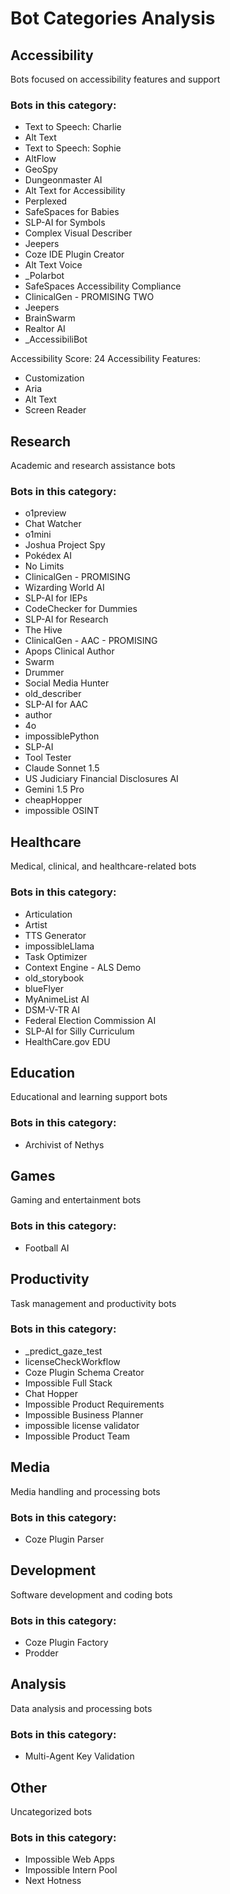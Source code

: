 # Bot Categories Analysis

## Accessibility
Bots focused on accessibility features and support

### Bots in this category:
- Text to Speech: Charlie
- Alt Text
- Text to Speech: Sophie
- AltFlow
- GeoSpy
- Dungeonmaster AI
- Alt Text for Accessibility
- Perplexed
- SafeSpaces for Babies
- SLP-AI for Symbols
- Complex Visual Describer
- Jeepers
- Coze IDE Plugin Creator
- Alt Text Voice
- _Polarbot
- SafeSpaces Accessibility Compliance
- ClinicalGen - PROMISING TWO
- Jeepers
- BrainSwarm
- Realtor AI
- _AccessibiliBot

Accessibility Score: 24
Accessibility Features:
- Customization
- Aria
- Alt Text
- Screen Reader

## Research
Academic and research assistance bots

### Bots in this category:
- o1preview
- Chat Watcher
- o1mini
- Joshua Project Spy
- Pokédex AI
- No Limits
- ClinicalGen - PROMISING
- Wizarding World AI
- SLP-AI for IEPs
- CodeChecker for Dummies
- SLP-AI for Research
- The Hive
- ClinicalGen - AAC - PROMISING
- Apops Clinical Author
- Swarm
- Drummer
- Social Media Hunter
- old_describer
- SLP-AI for AAC
- author
- 4o
- impossiblePython
- SLP-AI
- Tool Tester
- Claude Sonnet 1.5
- US Judiciary Financial Disclosures AI
- Gemini 1.5 Pro
- cheapHopper
- impossible OSINT

## Healthcare
Medical, clinical, and healthcare-related bots

### Bots in this category:
- Articulation
- Artist
- TTS Generator
- impossibleLlama
- Task Optimizer
- Context Engine - ALS Demo
- old_storybook
- blueFlyer
- MyAnimeList AI
- DSM-V-TR AI
- Federal Election Commission AI
- SLP-AI for Silly Curriculum
- HealthCare.gov EDU

## Education
Educational and learning support bots

### Bots in this category:
- Archivist of Nethys

## Games
Gaming and entertainment bots

### Bots in this category:
- Football AI 

## Productivity
Task management and productivity bots

### Bots in this category:
- _predict_gaze_test
- licenseCheckWorkflow
- Coze Plugin Schema Creator
- Impossible Full Stack
- Chat Hopper
- Impossible Product Requirements
- Impossible Business Planner
- impossible license validator
- Impossible Product Team

## Media
Media handling and processing bots

### Bots in this category:
- Coze Plugin Parser

## Development
Software development and coding bots

### Bots in this category:
- Coze Plugin Factory
- Prodder

## Analysis
Data analysis and processing bots

### Bots in this category:
- Multi-Agent Key Validation

## Other
Uncategorized bots

### Bots in this category:
- Impossible Web Apps
- Impossible Intern Pool
- Next Hotness

